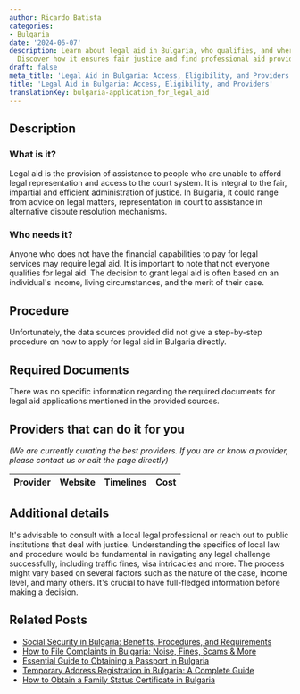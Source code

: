 ```yaml
---
author: Ricardo Batista
categories:
- Bulgaria
date: '2024-06-07'
description: Learn about legal aid in Bulgaria, who qualifies, and where to seek help.
  Discover how it ensures fair justice and find professional aid providers.
draft: false
meta_title: 'Legal Aid in Bulgaria: Access, Eligibility, and Providers'
title: 'Legal Aid in Bulgaria: Access, Eligibility, and Providers'
translationKey: bulgaria-application_for_legal_aid
---
```


## Description
### What is it?
Legal aid is the provision of assistance to people who are unable to afford legal representation and access to the court system. It is integral to the fair, impartial and efficient administration of justice. In Bulgaria, it could range from advice on legal matters, representation in court to assistance in alternative dispute resolution mechanisms.

### Who needs it?
Anyone who does not have the financial capabilities to pay for legal services may require legal aid. It is important to note that not everyone qualifies for legal aid. The decision to grant legal aid is often based on an individual's income, living circumstances, and the merit of their case.

## Procedure
Unfortunately, the data sources provided did not give a step-by-step procedure on how to apply for legal aid in Bulgaria directly. 

## Required Documents
There was no specific information regarding the required documents for legal aid applications mentioned in the provided sources.

## Providers that can do it for you

_(We are currently curating the best providers. If you are or know a provider, please contact us or edit the page directly)_

| Provider        |     Website     |     Timelines    |       Cost      |
| --------------- | --------------- |  :-------------: | :-------------: |

## Additional details
It's advisable to consult with a local legal professional or reach out to public institutions that deal with justice. Understanding the specifics of local law and procedure would be fundamental in navigating any legal challenge successfully, including traffic fines, visa intricacies and more. The process might vary based on several factors such as the nature of the case, income level, and many others. It's crucial to have full-fledged information before making a decision.


## Related Posts

- [Social Security in Bulgaria: Benefits, Procedures, and Requirements](https://tramitit.com/guides/bulgaria/application_for_social_security/)
- [How to File Complaints in Bulgaria: Noise, Fines, Scams & More](https://tramitit.com/guides/bulgaria/filing_a_complaint/)
- [Essential Guide to Obtaining a Passport in Bulgaria](https://tramitit.com/guides/bulgaria/issuance_of_a_passport/)
- [Temporary Address Registration in Bulgaria: A Complete Guide](https://tramitit.com/guides/bulgaria/temporary_address_registration/)
- [How to Obtain a Family Status Certificate in Bulgaria](https://tramitit.com/guides/bulgaria/issuance_of_a_family_status_certificate/)
